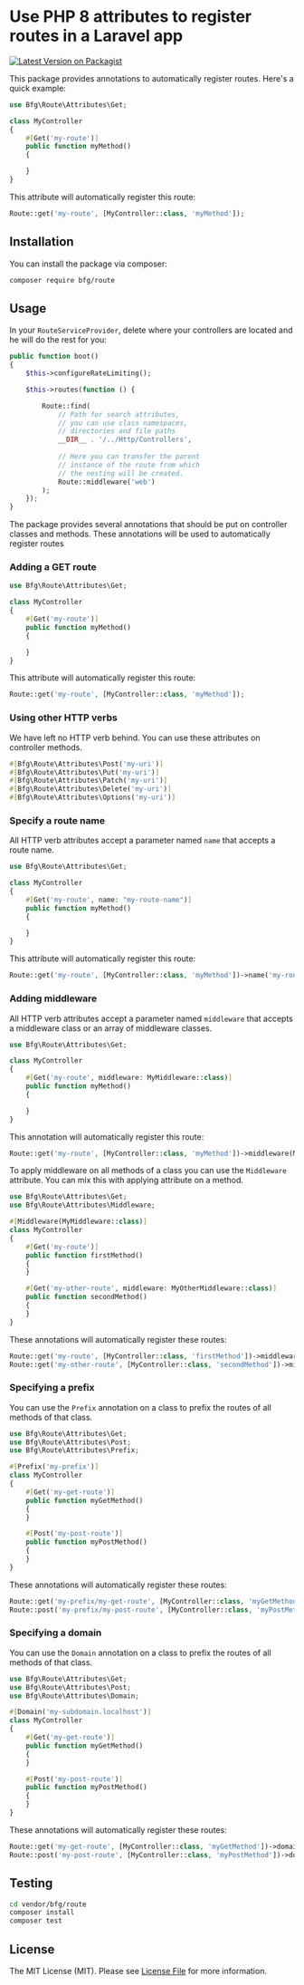 # Use PHP 8 attributes to register routes in a Laravel app

[![Latest Version on Packagist](https://img.shields.io/packagist/v/bfg/route.svg?style=flat-square)](https://packagist.org/packages/bfg-s/route)

This package provides annotations to automatically register routes. Here's a quick example:

```php
use Bfg\Route\Attributes\Get;

class MyController
{
    #[Get('my-route')]
    public function myMethod()
    {

    }
}
```

This attribute will automatically register this route:

```php
Route::get('my-route', [MyController::class, 'myMethod']);
```

## Installation

You can install the package via composer:

```bash
composer require bfg/route
```

## Usage

In your `RouteServiceProvider`, delete where your controllers are located and he will do the rest for you:
```php
public function boot()
{
    $this->configureRateLimiting();

    $this->routes(function () {

        Route::find(
            // Path for search attributes,
            // you can use class namespaces,
            // directories and file paths
            __DIR__ . '/../Http/Controllers',
            
            // Here you can transfer the parent
            // instance of the route from which
            // the nesting will be created.
            Route::middleware('web')
        );
    });
}
```

The package provides several annotations that should be put on controller classes and methods. These annotations will be used to automatically register routes

### Adding a GET route

```php
use Bfg\Route\Attributes\Get;

class MyController
{
    #[Get('my-route')]
    public function myMethod()
    {

    }
}
```

This attribute will automatically register this route:

```php
Route::get('my-route', [MyController::class, 'myMethod']);
```

### Using other HTTP verbs

We have left no HTTP verb behind. You can use these attributes on controller methods.

```php
#[Bfg\Route\Attributes\Post('my-uri')]
#[Bfg\Route\Attributes\Put('my-uri')]
#[Bfg\Route\Attributes\Patch('my-uri')]
#[Bfg\Route\Attributes\Delete('my-uri')]
#[Bfg\Route\Attributes\Options('my-uri')]
```

### Specify a route name

All HTTP verb attributes accept a parameter named `name` that accepts a route name.

```php
use Bfg\Route\Attributes\Get;

class MyController
{
    #[Get('my-route', name: "my-route-name")]
    public function myMethod()
    {

    }
}
```

This attribute will automatically register this route:

```php
Route::get('my-route', [MyController::class, 'myMethod'])->name('my-route-name');
```

### Adding middleware

All HTTP verb attributes accept a parameter named `middleware` that accepts a middleware class or an array of middleware classes.

```php
use Bfg\Route\Attributes\Get;

class MyController
{
    #[Get('my-route', middleware: MyMiddleware::class)]
    public function myMethod()
    {

    }
}
```

This annotation will automatically register this route:

```php
Route::get('my-route', [MyController::class, 'myMethod'])->middleware(MyMiddleware::class);
```

To apply middleware on all methods of a class you can use the `Middleware` attribute. You can mix this with applying attribute on a method.

```php
use Bfg\Route\Attributes\Get;
use Bfg\Route\Attributes\Middleware;

#[Middleware(MyMiddleware::class)]
class MyController
{
    #[Get('my-route')]
    public function firstMethod()
    {
    }

    #[Get('my-other-route', middleware: MyOtherMiddleware::class)]
    public function secondMethod()
    {
    }
}
```

These annotations will automatically register these routes:

```php
Route::get('my-route', [MyController::class, 'firstMethod'])->middleware(MyMiddleware::class);
Route::get('my-other-route', [MyController::class, 'secondMethod'])->middleware([MyMiddleware::class, MyOtherMiddleware]);
```

### Specifying a prefix

You can use the `Prefix` annotation on a class to prefix the routes of all methods of that class.

```php
use Bfg\Route\Attributes\Get;
use Bfg\Route\Attributes\Post;
use Bfg\Route\Attributes\Prefix;

#[Prefix('my-prefix')]
class MyController
{
    #[Get('my-get-route')]
    public function myGetMethod()
    {
    }

    #[Post('my-post-route')]
    public function myPostMethod()
    {
    }
}
```

These annotations will automatically register these routes:

```php
Route::get('my-prefix/my-get-route', [MyController::class, 'myGetMethod']);
Route::post('my-prefix/my-post-route', [MyController::class, 'myPostMethod']);
```

### Specifying a domain

You can use the `Domain` annotation on a class to prefix the routes of all methods of that class.

```php
use Bfg\Route\Attributes\Get;
use Bfg\Route\Attributes\Post;
use Bfg\Route\Attributes\Domain;

#[Domain('my-subdomain.localhost')]
class MyController
{
    #[Get('my-get-route')]
    public function myGetMethod()
    {
    }

    #[Post('my-post-route')]
    public function myPostMethod()
    {
    }
}
```

These annotations will automatically register these routes:

```php
Route::get('my-get-route', [MyController::class, 'myGetMethod'])->domain('my-subdomain.localhost');
Route::post('my-post-route', [MyController::class, 'myPostMethod'])->domain('my-subdomain.localhost');
```

## Testing

``` bash
cd vendor/bfg/route
composer install
composer test
```

## License

The MIT License (MIT). Please see [License File](LICENSE.md) for more information.
